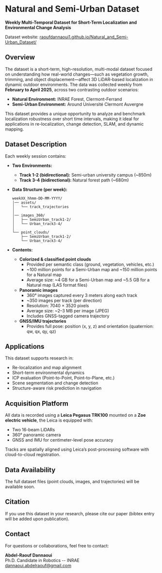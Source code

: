# Natural and Semi-Urban  Dataset
**Weekly Multi-Temporal Dataset for Short-Term Localization and Environmental Change Analysis**

Dataset website: <a href="https://raoufdannaoui1.github.io/Natural_and_Semi-Urban_Dataset/" target="_blank">raoufdannaoui1.github.io/Natural_and_Semi-Urban_Dataset/</a>
 

## Overview
The dataset is a short-term, high-resolution, multi-modal dataset focused on understanding how real-world changes—such as vegetation growth, trimming, and object displacement—affect 3D LiDAR-based localization in dynamic outdoor environments. The data was collected weekly from **February to April 2025**, across two contrasting outdoor scenarios:

- **Natural Environment:** INRAE Forest, Clermont-Ferrand  
- **Semi-Urban Environment:** Around Université Clermont Auvergne

This dataset provides a unique opportunity to analyze and benchmark localization robustness over short time intervals, making it ideal for applications in re-localization, change detection, SLAM, and dynamic mapping.


## Dataset Description
Each weekly session contains:

- **Two Environments:**
  - **Track 1-2 (bidirectional):** Semi-urban university campus (~850m)
  - **Track 3-4 (bidirectional):** Natural forest path (~680m)


- **Data Structure (per week):**
    ```plaintext
    weekXX_hhmm-DD-MM-YYYY/
    │── assets/
    │   └── track_trajectories
    │
    │── images_360/
    │   ├── SemiUrban_track1-2/
    │   └── Urban_track3-4/
    │
    └── point_clouds/
        ├── SemiUrban_track1-2/
        └── Urban_track3-4/
    ```


- **Contents:**
  - **Colorized & classified point clouds**  
    - Provided per semantic class (ground, vegetation, vehicles, etc.)  
    - ~100 million points for a Semi-Urban map and ~150 million points for a Natural map
    - Average size: ~4 GB for a Semi-Urban map and ~5.5 GB for a Natural map (LAS format files)  
  - **Panoramic images**  
    - 360° images captured every 3 meters along each track  
    - ~350 images per track (per direction)  
    - Resolution: 7040 × 3520 pixels  
    - Average size: ~2–3 MB per image (JPEG)  
    - Includes GNSS-tagged camera trajectory
  - **GNSS/IMU trajectories**  
    - Provides full pose: position (x, y, z) and orientation (quaternion: qw, qx, qy, qz)  



## Applications
This dataset supports research in:
- Re-localization and map alignment
- Short-term environmental dynamics
- ICP evaluation (Point-to-Point, Point-to-Plane, etc.)
- Scene segmentation and change detection
- Structure-aware risk prediction in navigation


## Acquisition Platform
All data is recorded using a **Leica Pegasus TRK100** mounted on a **Zoe electric vehicle**, the Leica is equipped with:
- Two 16-beam LiDARs  
- 360° panoramic camera  
- GNSS and IMU for centimeter-level pose accuracy  

Tracks are spatially aligned using Leica’s post-processing software with cloud-to-cloud registration.


## Data Availability
The full dataset files (point clouds, images, and trajectories) will be available soon.
<!-- is publicly available directly on [Hugging Face](https://huggingface.co/datasets/ardannaoui/Natural_and_Semi-Urban_Dataset/tree/main), or via [raoufdannaoui1.github.io/Natural_and_Semi-Urban_Dataset](https://raoufdannaoui1.github.io/Natural_and_Semi-Urban_Dataset/) for selective download. -->

## Citation
If you use this dataset in your research, please cite our paper (bibtex entry will be added upon publication). 


## Contact
For questions or collaborations, feel free to contact:

**Abdel-Raouf Dannaoui**  
Ph.D. Candidate in Robotics -- INRAE  
dannaoui.abdelraouf@gmail.com
